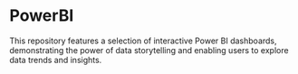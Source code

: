 # PowerBI
This repository features a selection of interactive Power BI dashboards, demonstrating the power of data storytelling and enabling users to explore data trends and insights.
